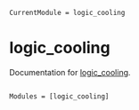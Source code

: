 ```@meta
CurrentModule = logic_cooling
```

# logic_cooling

Documentation for [logic_cooling](https://github.com/Rose_max111/logic_cooling.jl).

```@index
```

```@autodocs
Modules = [logic_cooling]
```
